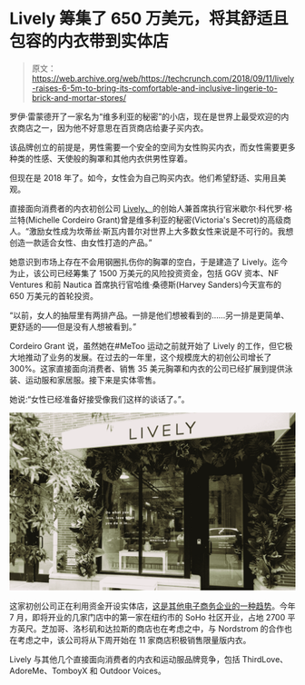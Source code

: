 # Lively 筹集了 650 万美元，将其舒适且包容的内衣带到实体店

> 原文：<https://web.archive.org/web/https://techcrunch.com/2018/09/11/lively-raises-6-5m-to-bring-its-comfortable-and-inclusive-lingerie-to-brick-and-mortar-stores/>

罗伊·雷蒙德开了一家名为“维多利亚的秘密”的小店，现在是世界上最受欢迎的内衣商店之一，因为他不好意思在百货商店给妻子买内衣。

该品牌创立的前提是，男性需要一个安全的空间为女性购买内衣，而女性需要更多种类的性感、天使般的胸罩和其他内衣供男性穿着。

但现在是 2018 年了。如今，女性会为自己购买内衣。他们希望舒适、实用且美观。

直接面向消费者的内衣初创公司 [Lively、](https://web.archive.org/web/20230306180741/https://www.wearlively.com/)的创始人兼首席执行官米歇尔·科代罗·格兰特(Michelle Cordeiro Grant)曾是维多利亚的秘密(Victoria's Secret)的高级商人。“激励女性成为坎蒂丝·斯瓦内普尔对世界上大多数女性来说是不可行的。我想创造一款适合女性、由女性打造的产品。”

她意识到市场上存在不会用钢圈扎伤你的胸罩的空白，于是建造了 Lively。迄今为止，该公司已经筹集了 1500 万美元的风险投资资金，包括 GGV 资本、NF Ventures 和前 Nautica 首席执行官哈维·桑德斯(Harvey Sanders)今天宣布的 650 万美元的首轮投资。

“以前，女人的抽屉里有两排产品。一排是他们想被看到的……另一排是更简单、更舒适的——但是没有人想被看到。”

Cordeiro Grant 说，虽然她在#MeToo 运动之前就开始了 Lively 的工作，但它极大地推动了业务的发展。在过去的一年里，这个规模庞大的初创公司增长了 300%。这家直接面向消费者、销售 35 美元胸罩和内衣的公司已经扩展到提供泳装、运动服和家居服。接下来是实体零售。

她说:“女性已经准备好接受像我们这样的谈话了。”。

![](img/90079205cd3cf8cc962827000c0b94a1.png)

这家初创公司正在利用资金开设实体店，[这是其他电子商务企业的一种趋势](https://web.archive.org/web/20230306180741/https://techcrunch.com/2018/09/05/uppercase-raises-3-5m-to-help-e-tailers-open-brick-and-mortar-stores/)。今年 7 月，即将开业的几家门店中的第一家在纽约市的 SoHo 社区开业，占地 2700 平方英尺。芝加哥、洛杉矶和达拉斯的商店也在考虑之中，与 Nordstrom 的合作也在考虑之中，该公司将从下周开始在 11 家商店积极销售限量版内衣。

Lively 与其他几个直接面向消费者的内衣和运动服品牌竞争，包括 ThirdLove、AdoreMe、TomboyX 和 Outdoor Voices。